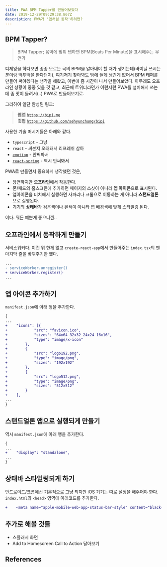 ```yaml
---
title: PWA BPM Tapper를 만들어보았다
date: 2019-12-29T09:29:38.867Z
description: PWA가 '앱처럼 동작'하려면?
---
```

## **BPM Tapper?**  
> BPM Tapper; 음악에 맞춰 탭하면 BPM(Beats Per Minute)을 표시해주는 무언가

디제잉을 하다보면 종종 모르는 곡의 BPM을 알아내야 할 때가 생기는데(바이닐 쓰시는 분이랑 백투백을 한다던지), 여기저기 찾아봐도 맘에 들게 생긴게 없어서 BPM 태퍼를 만들어 써야겠다는 생각을 해왔고, 이번에 좀 시간이 나서 만들어보았다. 아무래도 오프라인 상황이 종종 있을 것 같고, 최근에 트위터라던가 이런저런 PWA를 설치해서 쓰는 데 좀 맛이 들려서(..) PWA로 만들어보기로.

그리하여 일단 완성된 링크:
> **웹앱** [`https://bipi.me`](https://bipi.me)  
> **깃헙** [`https://github.com/sehyunchung/bipi`](https://github.com/sehyunchung/bipi)

사용한 기술 머시기들은 아래와 같다.

- `typescript` - 그냥
- `react` - 써본지 오래돼서 리프레쉬 삼아
- [`emotion`](https://github.com/emotion-js/emotion) - 안써봐서
- [`react-spring`](https://github.com/react-spring/react-spring) - 역시 안써봐서

PWA로 만들면서 중요하게 생각했던 것은,
- 당연하지만 **오프라인**에서 작동한다.
- 폰/패드의 홈스크린에 추가하면 페이지의 스샷이 아니라 **앱 아이콘**으로 표시된다.
- 앱아이콘을 터치해서 실행하면 사파리나 크롬으로 이동하는 게 아니라 **스탠드얼론**으로 실행된다.
- 기기의 **상태바**가 검은색이나 흰색이 아니라 앱 배경색에 맞게 스타일링 된다.

이다. 뭐든 예쁜게 좋으니깐..

## 오프라인에서 동작하게 만들기
서비스워커다. 이건 뭐 한게 없고 `create-react-app`에서 만들어주는 `index.tsx`의 맨 마지막 줄을 바꿔주기만 했다.
```diff
...
- serviceWorker.unregister()
+ serviceWorker.register()
...
```

## 앱 아이콘 추가하기
`manifest.json`에 아래 행을 추가한다.
```diff
{
...
+    "icons": [{
+            "src": "favicon.ico",
+            "sizes": "64x64 32x32 24x24 16x16",
+            "type": "image/x-icon"
+        },
+        {
+            "src": "logo192.png",
+            "type": "image/png",
+            "sizes": "192x192"
+        },
+        {
+            "src": "logo512.png",
+            "type": "image/png",
+            "sizes": "512x512"
+        }
+    ],
...
}
```

## 스탠드얼론 앱으로 실행되게 만들기
역시 `manifest.json`에 아래 행을 추가한다.
```diff
{
...
+    "display": "standalone",
...
}
```

## 상태바 스타일링되게 하기
안드로이드/크롬에선 기본적으로 그냥 되지만 iOS 기기는 따로 설정을 해주어야 한다. `index.html`의 `<head>` 영역에 아래코드를 추가한다.
```diff
+    <meta name="apple-mobile-web-app-status-bar-style" content="black-translucent" />
```

## 추가로 해볼 것들
- 스플래시 화면
- Add to Homescreen Call to Action 달아보기

## References
